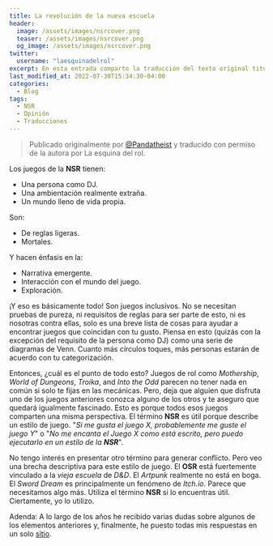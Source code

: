```yaml
---
title: La revolución de la nueva escuela
header:
  image: /assets/images/nsrcover.png
  teaser: /assets/images/nsrcover.png
  og_image: /assets/images/nsrcover.png
twitter:
  username: "laesquinadelrol"
excerpt: En esta entrada comparto la traducción del texto original titulado "The new school revolution" escrito por @Pandatheist
last_modified_at: 2022-07-30T15:34:30-04:00
categories:
  - Blog
tags:
  - NSR
  - Opinión
  - Traducciones
---
```


>Publicado originalmente por [@Pandatheist](https://twitter.com/Pandatheist) y traducido con permiso de la autora por La esquina del rol.


Los juegos de la **NSR** tienen:

- Una persona como DJ.
- Una ambientación realmente extraña.
- Un mundo lleno de vida propia.

Son:

- De reglas ligeras.
- Mortales.

Y hacen énfasis en la:

- Narrativa emergente.
- Interacción con el mundo del juego.
- Exploración.

¡Y eso es básicamente todo! Son juegos inclusivos. No se necesitan pruebas de pureza, ni requisitos de reglas para ser parte de esto, ni es nosotras contra ellas, solo es una breve lista de cosas para ayudar a encontrar juegos que coincidan con tu gusto. Piensa en esto (quizás con la excepción del requisito de la persona como DJ) como una serie de diagramas de Venn. Cuanto más círculos toques, más personas estarán de acuerdo con tu categorización.

Entonces, ¿cuál es el punto de todo esto? Juegos de rol como *Mothership*, *World of Dungeons*, *Troika*, and *Into the Odd* parecen no tener nada en común si solo te fijas en las mecánicas. Pero, deja que alguien que disfruta uno de los juegos anteriores conozca alguno de los otros y te aseguro que quedará igualmente fascinado. Esto es porque todos esos juegos comparten una misma perspectiva. El término **NSR** es útil porque describe un estilo de juego. "*Si me gusta el juego X, probablemente me guste el juego Y*" o "*No me encanta el Juego X como está escrito, pero puedo ejecutarlo en un estilo de la __NSR__*".

No tengo interés en presentar otro término para generar conflicto. Pero veo una brecha descriptiva para este estilo de juego. El **OSR** está fuertemente vinculado a la *vieja escuela* de *D&D*. El *Artpunk* realmente no está en boga. El *Sword Dream* es principalmente un fenómeno de *Itch.io*. Parece que necesitamos algo más. Utiliza el término **NSR** si lo encuentras útil. Ciertamente, yo lo utilizo.

Adenda: A lo largo de los años he recibido varias dudas sobre algunos de los elementos anteriores y, finalmente, he puesto todas mis respuestas en un solo [sitio]().
